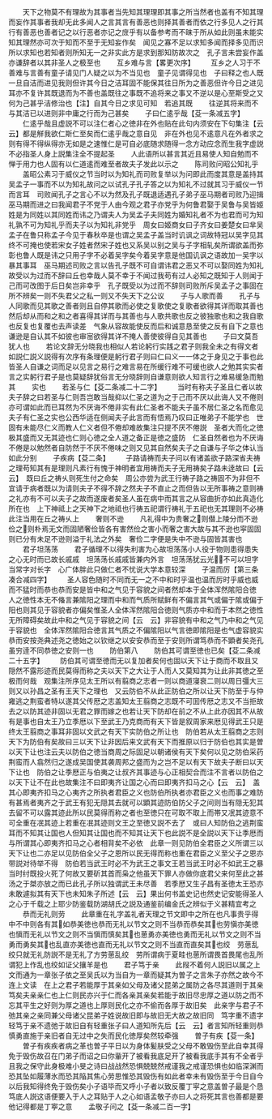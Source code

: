 <!-- { "loadSidebar": true } -->
　　天下之物莫不有理故为其事者当先知其理理即其事之所当然者也盖有不知其理而妄作其事者我却无此多闻人之言其言有善恶也则择其善者而依之行多见人之行其行有善恶也善者记之以行恶者亦记之庻乎有以备参考而不昧于所从如此则虽未能实知其理然亦可次于知而不至于无知妄作矣　闻见之寡不足以求知多闻而择多见而识所以求知也若知者则所知无一之非实此方是求到那知防故次之　孔子言未尝妄作盖亦谦辞者以其非圣人之极至也
　　互乡难与言【畧更次序】
　　互乡之人习于不善难与言善有童子请见门人疑之以为不当见也　童子见谓得见也　子曰释之也人既一旦自洁而进见我则但许其今日之洁耳固不能保其往日所为之善恶但许今日之进见耳亦不复许其既退而为不善也盖既往之事既不追将来之事又不逆以是心至斯受之又何为己甚乎洁修治也【注】自其今日之求见可知　若追其既
　　往逆其将来而不与其洁已以进则非中庸之行而为己甚矣
　　子曰仁逺乎哉【芟一条减五字】
　　仁逺乎哉且虚説不可以注仁者心之徳非在外也贴在此句内须安在下句集注【云　云】都是觧我欲仁斯仁至矣而仁逺乎哉之意自见　非在外也见不逺意凡在外者求之则有得不得纵得亦无如是之速惟仁是可自必底随求随得一念方动应念而生我字虚説不必指圣人身上説集注全不提起圣
　　人此语所以甚言其近且易使人知自勉而不惮于用力也人固有以仁道逺而难至者故夫子发此以示之
　　陈司败问昭公知礼乎
　　盖昭公素习于威仪之节当时以为知礼而司败复举以为问即此而度其意是盖持其吴孟子一事而不以为知礼故问之以试孔子孔子答之以为知礼不过就其习于威仪一节而言耳　司败闻孔子之言心不以为然及孔子既退适遇孔子弟子巫马期者司败乃迎揖巫马期而进之曰我闻君子不党于人由今观之君子亦党乎为何鲁君娶于吴鲁与吴皆姬姓是为同姓以其同姓而讳之乃谓夫人为吴孟子夫同姓为婚知礼者不为也君而可为知礼孰不可为知礼乎而夫子以为知礼非党乎　周女曰姬商女曰子齐女曰姜楚女曰芈吴孟子在鲁只称孟子今见于春秋卒是也谓之吴孟子盖当时讥讽之词故特冠以吴字见其终不可掩也使若宋女子姓者然宋子姓也又系吴以别之吴与子字相轧矣所谓欲盖而弥彰也鲁人既是讳之只用子字不必着吴字矣今着吴字意是他国讥讽之语故加一吴字以暴其事耳　巫马期述司败之言以告孔子既不可自谓讳君之恶又不可以娶同姓为知礼故受以为过而不辞曰丘也幸哉人莫不幸于不闻过我苟有过人必知之既知于人则闻于己而可改图于后日矣岂非幸乎　孔子既受以为过而不辞则司败所斥吴孟子之事固在所不辨矣一则不失君父之私一则又不失天下之公议
　　子与人歌而善
　　孔子与人同歌而见其歌之善者则且自停其歌而必使之复歌使之复歌者欲得其详而取其善也然后却从而和之和之者喜得其详而与其善也与人歌共歌也反之彼独歌也和之我自歌也反复也复覆也去声读差　气象从容故能使反而后和诚意恳至使之反有自下之意也谦逊是自认其不如彼也审宻欲得其详不掩人善使彼得自见其善也
　　子曰文莫吾犹人也
　　若论文辞无分晓我也相似人若论躬行实践之君子则我全未之有得文者如説仁説义説得有次序有条理便是躬行君子则曰仁曰义一一体之于身见之于事也此皆圣人自谦之词而足以见言之易行之难言易在所缓行难不可缓也欲人之勉其实实者言之实躬行君子是也莫疑辞犹俗言无分晓辞则自谦意则欲人知言行之难易缓急而勉其
　　实也
　　若圣与仁【芟二条减二十二字】
　　当时有称夫子圣且仁者以故夫子辞之曰若圣与仁则吾岂敢当哉抑以仁圣之道为之于己而不厌以此诲人又不倦则亦可谓如此而已耳然为不厌诲不倦非实有此仁圣者不能夫子虽不居仁圣之名而愈见夫子有仁圣之实也公西华适在侧闻夫子此言而有悟焉乃叹曰正唯弟子不能学也　世固有未能尽仁义而教人仁义者但不倦却难故集注只提不厌不倦説　圣者大而化之徳极其盛而又无其迹也仁则心徳之全人道之备正是徳之盛防　仁圣自然者也为不厌诲不倦是以勉然者自防然于不厌不倦味之则又见其自然矣夫子之自谦与子华之体认当如此分别
　　子疾病【芟二条】
　　子路请祷而夫子问以有诸盖欲子路深省夫祷之理苟知其有是理则凡素行有愧于神明者宜用祷而夫子无用祷矣子路未逹故曰【云　云】　既曰丘之祷乆则死生付之命矣　周公亦尝为武王行祷子路之祷固不为非但不宜请于病者既以为请则夫子不得不辞之然夫子不直止之而但告以无所事祷之意则祷之礼亦有不可以夫子之故而遂废者矣圣人虽在病中而其言之从容曲折亦如此真造化所在也　上下神祗上之天神下之地祗也行祷五祀谓行祷礼于五祀也无其理则不必祷此注当用在丘之祷乆上
　　奢则不逊
　　凡礼得中为贵奢之则僣上陵分而不逊俭之则朴焉无文而固陋奢俭皆各有害然俭之害小而奢之害大故与其不逊也寜固固则已分有未足不逊则溢于礼法之外矣　奢俭二字便是失中不逊与固皆其害也
　　君子坦荡荡
　　君子循理不以得失利害为心故坦荡荡小人役于物则患得患失之心无时而已故长戚戚　坦荡荡长戚戚皆兼内外言　坦荡荡犹云光不可以坦字当常字对长字　心广体胖此只做仁者不忧说大学本意较深
　　子温而厉【第三条凑合减四字】
　　圣人容色随时不同而无一之不中和时乎温也温而厉时乎威也威而不猛时而恭也恭而安是皆中和之气见于容貌之间者然却本于全体浑然隂阳合徳　人之徳性本无不偹言兼隂阳之理而中和而气质所赋鲜有不偏言其气或偏于隂或偏于阳也则其见于容貌者亦偏矣惟圣人全体浑然隂阳合徳则气质亦中和而于本然之徳性无所障碍矣故此中和之气见于容貌之间【云　云】非容貌有中和之气乃中和之气见于容貌也　全体浑然隂阳合徳言其气质之不偏隂阳以气言徳即隂阳是也气虚容貌实　恭而安按尧典述尧之徳始之以钦继之以安安恭而至于安则所谓笃恭而不顕者矣尧孔虽穷逹不同恭徳之安则一也
　　防伯第八
　　防伯其可谓至徳也已矣【芟二条减二十五字】
　　防伯其可谓至徳而无以复加者矣何也固以天下让于商而不取且又隠然不露形迹而民莫得而称之夫以天下之大让于人而人又莫知其为让此非其徳之至极而何哉　观集注所序见太王所以有翦商之志者一则以商道寖衰二则以周日彊大三则又以孙昌之圣有王天下之理也　又云防伯不从此正防伯之所以让天下防至于与仲雍逃之荆蛮者特以遂其父传厯之志盖知太王翦商之志既不可囬传厯之志又不当拒故去之以防其迹非固以无君之罪而嫁之也若让天下防却在前之不从上此亦因其不从故有是事也自太王乃立季厯以下至武王乃克商而有天下皆是叙周家来厯见得武王只是终太王翦商之事耳非固以文武之有天下实防伯之所让也　防伯若从太王翦商之志则天下为防伯有矣故曰三以天下让非因后来文武有天下而推原以归于防伯也其实是曽以天下让也注云夫以防伯之徳当商周之际固足以朝诸侯有天下矣何以见之防伯采药荆蛮而人翕然归之遂成吴国使其袭周邦之盛而为之岂不足以有天下故夫子断曰以天下让也　防伯之让季厯正与伯夷之让叔齐其事迹与心正相契合而注不言者以防伯之以天下让不在此也故集注不曰即夷齐让国之心而曰即夷齐扣马之心【云　云】　盖其心即夷齐扣马之心夷齐之所执者君臣之义也防伯所执者亦君臣之义也而事之难防有甚焉者夷齐之于武王有犯无隠其去就可以顕其迹防伯防父子之间则当有隠无犯其去留不可以露其迹此所以民莫得而称之者也至徳只在可取不取上而帯又冺其迹意不可全重在冺其迹上若重在冺其迹则文王之至徳又説不去了　或曰人知防伯之逃荆蛮耳而不知其让国也人但知其让国也而不知其让天下也此説不是全説以天下让季厯而与所谓其心即夷齐扣马之心者相背矣不必依　此章一则见防伯全君臣之义所谓三以天下让也二亦足以见防伯全父子之恩所以民无得而称也重在君臣之义至父子之恩亦带説对待举不得　防伯若当武王时必不为武王之事文王若当武王时必不如武王之暴当时纣既投火死了何故又要斫其首而枭之他虽天下罪人亦做你底君父来何至此之甚汤之于桀亦放之而已此孔子所以独谓武王未尽善　若季厯又生子昌有圣徳太王恐亦未敢遽拟其有天下也未知朱子所述【云　云】果出何书盖史记也然史记安能得圣人之心于千载之上耶少防鉴载防湖胡氏之説及通鉴前编金氏之辨似于义甚精宜考之
　　恭而无礼则劳
　　此章重在礼字盖礼者天理之节文即中之所在也凡事贵乎得中不中则各有其如恭美徳也恭而无礼以节文之则不当恭而恭矣其也劳愼亦美徳也愼而无礼以节文之则不当愼而慎矣其也葸勇亦美徳也勇而无礼以节文之则不当勇而勇矣其也乱直亦美徳也直而无礼以节文之则不当直而直矣其也绞　劳葸乱绞只就无礼防説不是无礼了方劳葸乱绞　劳所谓病于夏畦也葸所谓畏首畏尾也乱所谓犯上作乱也绞如证父攘羊是也
　　君子笃于亲
　　此叚不着何人説旧以属之上文而通为一章张子依之至吴氏以为当自为一章而疑其为曽子之言朱子亦然之故今不连上文读　在上之君子若能厚于其亲如父母及诸父昆弟之属防之各尽其道则于其亲笃矣夫亲亲仁也上仁则民亦兴于仁而各亲其亲矣若能于故旧尽忠厚之道以防之而不忘其平生之好则为厚之道也上厚则民化之亦不偷而各厚于故旧矣　此亲字与君子不弛其亲之亲同兼父母诸父昆弟子姓说故旧即与故旧无大故之故旧同　笃字重不遗字轻笃于亲不遗弛于故旧自有轻重张子曰人道知所先后【云　云】者言知所轻重则恭慎勇直施于亲旧者自无过中之失而民化徳厚矣然较牵强
　　曽子有疾【芟一条】
　　曽子有疾疾者病之革也曽子平日以为身体髪肤受之父母不敢毁伤至此自幸其得免于毁伤故召在门弟子而诏之曰你軰开了被看我底足开了被看我底手其有不全者乎且我之保守此身极难小旻之诗曰战战然恐惧兢兢然戒谨我之戒谨恐惧也如临深渊而恐其坠如履薄氷而恐其陥其焦心劳思惟恐其毁伤有如此者幸未有毁伤至于今日自今以后我知得终免于毁伤矣小子语毕而又呼小子者以致反覆丁寜之意盖曽子最是个恳笃底人説这语便要入于人之耳贴于人之心如语孟敬子亦曰人之将死其言也善都是要他记得都是丁寕之意
　　孟敬子问之【芟一条减二百一字】
